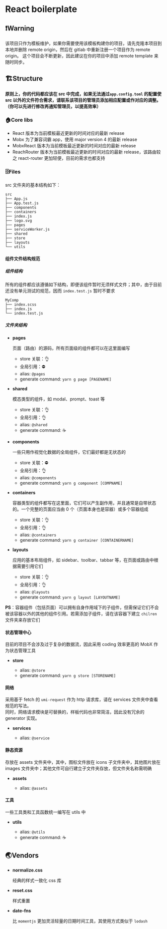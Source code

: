 # React boilerplate

## ❗Warning

该项目只作为模板维护，如果你需要使用该模板构建你的项目，请先克隆本项目到本地并删除 remote origin，然后在 gitlab 中重新注册一个项目作为 remote origin。
这个项目会不断更新，因此建议在你的项目中添加 remote template 来随时同步。

## 🏗Structure

**原则上，你的代码都应该在 src 中完成，如果无法通过`app.config.toml` 的配置使 src 以外的文件符合需求，请联系该项目的管理员添加相应配置或作对应的调整。（你可以先进行修改再通知管理员，以提高效率）**

### 🏠Core libs

- React
  版本为当前模板最近更新的时间对应的最新 release
- Mobx
  为了兼容词霸 app，使用 major version 4 的最新 release
- MobxReact
  版本为当前模板最近更新的时间对应的最新 release
- ReachRouter
  版本为当前模板最近更新的时间对应的最新 release，该路由较之 react-router 更加轻便，目前的需求也都支持

### 🗄Files

src 文件夹的基本结构如下：

```
src
├── App.js
├── App.test.js
├── components
├── containers
├── index.js
├── logo.svg
├── pages
├── serviceWorker.js
├── shared
├── store
├── layouts
└── utils
```

#### 组件文件结构规范

##### 组件结构

所有的组件都应该遵循如下结构，即便该组件暂时无须样式文件；其中，由于目前还没有单元测试的规范，因而 `index.test.js` 暂时不要求
```
MyComp
├── index.scss
├── index.js
└── index.test.js
```

##### 文件夹结构

- **pages**

  页面（路由）的源码，所有页面级的组件都可以在这里面编写
  - store 关联：👌
  - 全局引用：⛔
  - alias: `@pages`
  - generate command: `yarn g page [PAGENAME]`

- **shared**

  模态类型的组件，如 modal、prompt、toast 等

  - store 关联：👌
  - 全局引用：👌
  - alias: `@shared`
  - generate command: ☕

- **components**

  一些只用作视觉化数据的全局组件，它们最好都是无状态的

  - store 关联：⛔
  - 全局引用：👌
  - alias: `@components`
  - generate command: `yarn g component [COMPNAME]`

- **containers**

  容器类型的组件都写在这里面，它们可以产生副作用，并且通常是自带状态的。一个完整的页面应当由 0 个（页面本身也是容器）或多个容器组成

  - store 关联：👌
  - 全局引用：👌
  - alias: `@containers`
  - generate command: `yarn g container [CONTAINERNAME]`

- **layouts**

  应用的基本布局组件，如 sidebar、toolbar、tabbar 等，在页面或路由中根据需要引用它们

  - store 关联：👌
  - 全局引用：👌
  - alias: `@layouts`
  - generate command: `yarn g layout [LAYOUTNAME]`

**PS**：容器组件（包括页面）可以拥有自身作用域下的子组件，但需保证它们不会被该容器以外的其他的组件引用。若需添加子组件，请在该容器下建立 `chilren` 文件夹来存放它们

#### 状态管理中心

目前的项目不会涉及过于复杂的数据流，因此采用 coding 效率更高的 MobX 作为状态管理工具

- **store**

  - alias: `@store`
  - generate command: `yarn g store [STORENAME]`

#### 网络

采用基于 fetch 的 `umi-request` 作为 http 请求库，请在 services 文件夹中查看规范的写法。  
同时，网络请求模块是可替换的，样板代码也非常简洁，因此没有冗余的 generator 实现。

- **services**

  - alias: `@service`

#### 静态资源

存放在 assets 文件夹中，其中，图标文件放在 icons 子文件夹中，其他图片放在 images 文件夹中；其他文件可自行建立子文件夹存放，但文件夹名称需明确

- **assets**

  - alias: `@assets`

#### 工具

一些工具类和工具函数统一编写在 utils 中

- **utils**

  - alias: `@utils`
  - generate command: ☕

## 🌏Vendors

- **normalize.css**
  
  经典的样式一致化 css 库

- **reset.css**

  样式重置

- **date-fns**

  比 `momentjs` 更加灵活轻量的日期时间工具，其使用方式类似于 `lodash`
  